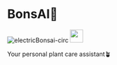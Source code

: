 # BonsAI🌵
![electricBonsai-circ](https://user-images.githubusercontent.com/25723653/215278196-bbdda6ef-e35c-4891-8ccf-909ac8dbe9ce.png)
<img src="[https://github.com/favicon.ico](https://user-images.githubusercontent.com/25723653/215278196-bbdda6ef-e35c-4891-8ccf-909ac8dbe9ce.png)" width="30">


Your personal plant care assistant🪴
